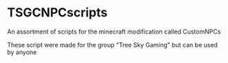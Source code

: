 # TSGCNPCscripts
An assortment of scripts for the minecraft modification called CustomNPCs

These script were made for the group "Tree Sky Gaming" but can be used by anyone

